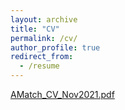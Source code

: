 ```yaml
---
layout: archive
title: "CV"
permalink: /cv/
author_profile: true
redirect_from:
  - /resume
---
```



[AMatch_CV_Nov2021.pdf](https://github.com/aaronlmatch/aaronlmatch.github.io/files/7549471/AMatch_CV_Nov2021.pdf)

